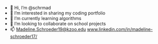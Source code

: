 - 👋 Hi, I’m @schrmad
- 👀 I’m interested in sharing my coding portfolio
- 🌱 I’m currently learning algorithms
- 💞️ I’m looking to collaborate on school projects
- 📫 Madeline.Schroeder19@kzoo.edu  www.linkedin.com/in/madeline-schroeder17/
